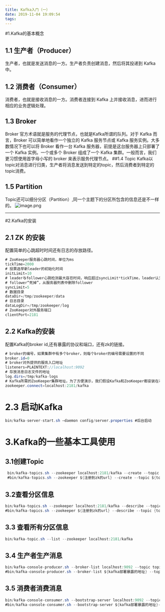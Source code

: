 ```yaml
---
title: Kafka入门（一）
date: 2019-11-04 19:09:54
tags:
---
```

#1.Kafka的基本概念
## 1.1 生产者（Producer）
生产者，也就是发送消息的一方。生产者负责创建消息，然后将其投递到 Kafka 中。
## 1.2 消费者（Consumer）
消费者，也就是接收消息的一方。消费者连接到 Kafka 上并接收消息，进而进行相应的业务逻辑处理。
## 1.3 Broker
Broker 官方术语就是服务的代理节点，也就是Kafka所谓的队列。对于 Kafka 而言，Broker 可以简单地看作一个独立的 Kafka 服务节点或 Kafka 服务实例。大多数情况下也可以将 Broker 看作一台 Kafka 服务器，前提是这台服务器上只部署了一个 Kafka 实例。一个或多个 Broker 组成了一个 Kafka 集群。一般而言，我们更习惯使用首字母小写的 broker 来表示服务代理节点。
##1.4 Topic
Kafka以topic对消息进行归类，生产者将消息发送到特定的topic，然后消费者到特定的topic消费。
## 1.5 Partition
Topic还可以细分分区（Partition）,同一个主题下的分区所包含的信息还是不一样的。
![image.png](https://s2.ax1x.com/2019/12/02/QnLRmt.png)
***
#2.Kafka的安装
## 2.1 ZK 的安装
配置简单的心跳超时时间还有日志的存放路径。
```java
# ZooKeeper服务器心跳时间，单位为ms
tickTime=2000
# 投票选举新leader的初始化时间
initLimit=10
# leader与follower心跳检测最大容忍时间，响应超过syncLimit*tickTime，leader认为
# follower“死掉”，从服务器列表中删除follower
syncLimit=5
# 数据目录
dataDir=/tmp/zookeeper/data
# 日志目录
dataLogDir=/tmp/zookeeper/log
# ZooKeeper对外服务端口
clientPort=2181
```
## 2.2 Kafka的安装
配置Kafka的broker id,还有暴露的协议和端口，还有zk的链接。
```java
# broker的编号，如果集群中有多个broker，则每个broker的编号需要设置的不同
broker.id=0
# broker对外提供的服务入口地址
listeners=PLAINTEXT://localhost:9092
# 存放消息日志文件的地址
log.dirs=/tmp/kafka-logs
# Kafka所需的ZooKeeper集群地址，为了方便演示，我们假设Kafka和ZooKeeper都安装在本机
zookeeper.connect=localhost:2181/kafka
```
# 2.3 启动Kafka
```java
bin/kafka-server-start.sh –daemon config/server.properties #后台启动
```
# 3.Kafka的一些基本工具使用
## 3.1创建Topic
```java
 bin/kafka-topics.sh --zookeeper localhost:2181/kafka --create --topic topic-demo --replication-factor 3 --partitions 4
 #bin/kafka-topics.sh --zookeeper ${注册到zk的url} --create --topic ${topic-name} --relication-factor 副本因子 --partitions 分区数
```
## 3.2查看分区信息
```java
bin/kafka-topics.sh --zookeeper localhost:2181/kafka --describe --topic topic-demo
#bin/kafka-topics.sh --zookeeper ${注册到zk的url} --describe --topic {topic-name}
```
## 3.3 查看所有分区信息
```java
bin/kafka-topic.sh --list --zookeeper localhost:2181/kafka
```
## 3.4 生产者生产消息
```java
bin/kafka-console-producer.sh --broker-list localhost:9092 --topic topic-demo
#bin/kafka-console-producer.sh --broker-list ${kafka部署暴露的地址} --topic {topic-name}
```
## 3.5 消费者消费消息
```java
bin/kafka-console-consumer.sh --bootstrap-server localhost:9092 --topic topic-demo
#bin/kafka-console-consumer.sh --bootstrap-server ${kafka部署暴露的地址}--topic {topic-name}
```
